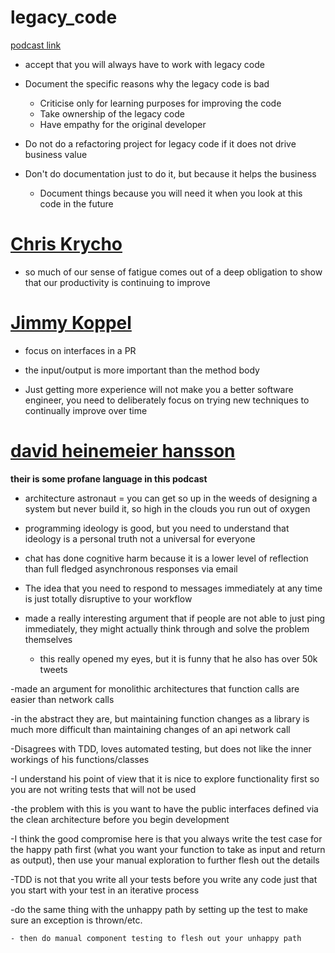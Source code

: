 
# legacy_code
[podcast link](https://corecursive.com/loving-legacy-code-with-jonathan-boccara/)
- accept that you will always have to work with legacy code

- Document the specific reasons why the legacy code is bad
  - Criticise only for learning purposes for improving the code 
  - Take ownership of the legacy code
  - Have empathy for the original developer 

- Do not do a refactoring project for legacy code if it does not drive business value

- Don't do documentation just to do it, but because it helps the business
  - Document things because you will need it when you look at this code in the future




# [Chris Krycho ](https://corecursive.com/034-chris-krycho-typescript/)

- so much of our sense of fatigue comes out of a deep obligation to show that our productivity is continuing to improve



# [Jimmy Koppel](https://corecursive.com/036-jimmy-koppel-advanced-software-design/)

- focus on interfaces in a PR 

- the input/output is more important than the method body

- Just getting more experience will not make you a better software engineer, you need to deliberately focus on trying new techniques to continually improve over time


# [david heinemeier hansson](https://corecursive.com/045-david-heinemeier-hansson-software-contrarian/)

**their is some profane language in this podcast**

- architecture astronaut = you can get so up in the weeds of designing a system but never build it, so high in the clouds you run out of oxygen 

- programming ideology is good, but you need to understand that ideology is a personal truth not a universal for everyone

- chat has done cognitive harm because it is a lower level of reflection than full fledged asynchronous responses via email

- The idea that you need to respond to messages immediately at any time is just totally disruptive to your workflow

- made a really interesting argument that if people are not able to just ping immediately, they might actually think through and solve the problem themselves

   - this really opened my eyes, but it is funny that he also has over 50k tweets



-made an argument for monolithic architectures that function calls are easier than network calls

   -in the abstract they are, but maintaining function changes as a library is much more difficult than maintaining changes of an api network call

-Disagrees with TDD, loves automated testing, but does not like the inner workings of his functions/classes

   -I understand his point of view that it is nice to explore functionality first so you are not writing tests that will not be used

   -the problem with this is you want to have the public interfaces defined via the clean architecture before you begin development

   -I think the good compromise here is that you always write the test case for the happy path first (what you want your function to take as input and return as output), then use your manual exploration to further flesh out the details

   -TDD is not that you write all your tests before you write any code just that you start with your test in an iterative process

   -do the same thing with the unhappy path by setting up the test to make sure an exception is thrown/etc.

    - then do manual component testing to flesh out your unhappy path





